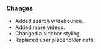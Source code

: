 ### Changes

* Added search w/debounce.
* Added more videos.
* Changed a sidebar styling.
* Replaced user placeholder data.